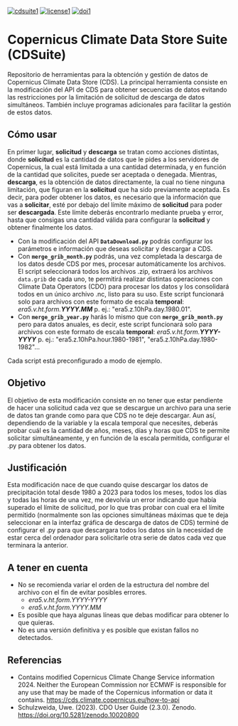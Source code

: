[![cdsuite1](https://github.com/user-attachments/assets/b240a777-e22a-4c77-8e44-96a41789845b)](https://github.com/oscarmtr/CDSuite)
[![license1](https://github.com/user-attachments/assets/2c3dba82-5de0-4ed5-9e0d-88a470f0d586)](https://www.gnu.org/licenses/agpl-3.0.html)
[![doi1](https://github.com/user-attachments/assets/51caa891-c1f7-4f34-be4c-0d31eb9b9831)](https://doi.org/10.5281/zenodo.14570087)

<!--[![cdsuite](https://github.com/user-attachments/assets/4c9698da-5b13-4981-a376-df23b5d376a2)](https://github.com/oscarmtr/CDSuite)
[![license](https://github.com/user-attachments/assets/f58a7dee-3fdd-414f-b179-9fa4c134150d)](https://www.gnu.org/licenses/agpl-3.0.html)
[![doi](https://github.com/user-attachments/assets/81be1084-ae2c-40ec-bdb9-3b84f1e84fa9)](https://doi.org/10.5281/zenodo.14570087)-->

# Copernicus Climate Data Store Suite (CDSuite)
Repositorio de herramientas para la obtención y gestión de datos de Copernicus Climate Data Store (CDS). La principal herramienta consiste en la modificación del API de CDS para obtener secuencias de datos evitando las restricciones por la limitación de solicitud de descarga de datos simultáneos. También incluye programas adicionales para facilitar la gestión de estos datos.

## Cómo usar
En primer lugar, **solicitud** y **descarga** se tratan como acciones distintas, donde **solicitud** es la cantidad de datos que le pides a los servidores de Copernicus, la cual está limitada a una cantidad determinada, y en función de la cantidad que solicites, puede ser aceptada o denegada. Mientras, **descarga**, es la obtención de datos directamente, la cual no tiene ninguna limitación, que figuran en la **solicitud** que ha sido previamente aceptada. Es decir, para poder obtener los datos, es necesario que la información que vas a **solicitar**, esté por debajo del límite máximo de **solicitud** para poder ser **descargada**. Este límite deberás encontrarlo mediante prueba y error, hasta que consigas una cantidad válida para configurar la **solicitud** y obtener finalmente los datos.

- Con la modificación del API **`DataDownload.py`** podrás configurar los parámetros e información que deseas solicitar y descargar a CDS.
- Con **`merge_grib_month.py`** podrás, una vez completada la descarga de los datos desde CDS por mes, procesar automáticamente los archivos. El script seleccionará todos los archivos .zip, extraerá los archivos `data.grib` de cada uno, te permitirá realizar distintas operaciones con Climate Data Operators (CDO) para procesar los datos y los consolidará todos en un único archivo .nc, listo para su uso. Este script funcionará solo para archivos con este formato de escala **temporal**: *era5.v.ht.form.**YYYY.MM*** p. ej.: "era5.z.10hPa.day.1980.01".
- Con **`merge_grib_year.py`** harás lo mismo que con **`merge_grib_month.py`** pero para datos anuales, es decir, este script funcionará solo para archivos con este formato de escala **temporal**: *era5.v.ht.form.**YYYY-YYYY*** p. ej.: "era5.z.10hPa.hour.1980-1981", "era5.z.10hPa.day.1980-1982"...

Cada script está preconfigurado a modo de ejemplo.

## Objetivo
El objetivo de esta modificación consiste en no tener que estar pendiente de hacer una solicitud cada vez que se descargue un archivo para una serie de datos tan grande como para que CDS no te deje descargar.
Aun así, dependiendo de la variable y la escala temporal que necesites, deberás probar cuál es la cantidad de años, meses, días y horas que CDS te permite solicitar simultáneamente, y en función de la escala permitida, configurar el .py para obtener los datos.

## Justificación
Esta modificación nace de que cuando quise descargar los datos de precipitación total desde 1980 a 2023 para todos los meses, todos los días y todas las horas de una vez, me devolvía un error indicando que había superado el límite de solicitud, por lo que tras probar con cual era el límite permitido (normalmente son las opciones simultáneas máximas que te deja seleccionar en la interfaz gráfica de descarga de datos de CDS) terminé de configurar el .py para que descargara todos los datos sin la necesidad de estar cerca del ordenador para solicitarle otra serie de datos cada vez que terminara la anterior. 

## A tener en cuenta
- No se recomienda variar el orden de la estructura del nombre del archivo con el fin de evitar posibles errores.
     - *era5.v.ht.form.YYYY-YYYY*
     - *era5.v.ht.form.YYYY.MM* 
- Es posible que haya algunas líneas que debas modificar para obtener lo que quieras.
- No es una versión definitiva y es posible que existan fallos no detectados.

## Referencias
- Contains modified Copernicus Climate Change Service information 2024. Neither the European Commission nor ECMWF is responsible for any use that may be made of the Copernicus information or data it contains. https://cds.climate.copernicus.eu/how-to-api
- Schulzweida, Uwe. (2023). CDO User Guide (2.3.0). Zenodo. https://doi.org/10.5281/zenodo.10020800
